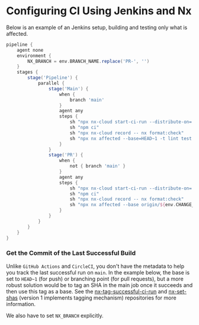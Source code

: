 # Configuring CI Using Jenkins and Nx

Below is an example of an Jenkins setup, building and testing only what is affected.

```groovy
pipeline {
    agent none
    environment {
        NX_BRANCH = env.BRANCH_NAME.replace('PR-', '')
    }
    stages {
        stage('Pipeline') {
            parallel {
                stage('Main') {
                    when {
                        branch 'main'
                    }
                    agent any
                    steps {
                        sh "npx nx-cloud start-ci-run --distribute-on='5 linux-medium-js' --stop-agents-after='build'" // this line enables distribution
                        sh "npm ci"
                        sh "npx nx-cloud record -- nx format:check"
                        sh "npx nx affected --base=HEAD~1 -t lint test build --parallel=3"
                    }
                }
                stage('PR') {
                    when {
                        not { branch 'main' }
                    }
                    agent any
                    steps {
                        sh "npx nx-cloud start-ci-run --distribute-on='5 linux-medium-js' --stop-agents-after='build'" // this line enables distribution
                        sh "npm ci"
                        sh "npx nx-cloud record -- nx format:check"
                        sh "npx nx affected --base origin/${env.CHANGE_TARGET} -t lint test build --parallel=3"
                    }
                }
            }
        }
    }
}
```

### Get the Commit of the Last Successful Build

Unlike `GitHub Actions` and `CircleCI`, you don't have the metadata to help you track the last successful run on `main`. In the example below, the base is set to `HEAD~1` (for push) or branching point (for pull requests), but a more robust solution would be to tag an SHA in the main job once it succeeds and then use this tag as a base. See the [nx-tag-successful-ci-run](https://github.com/nrwl/nx-tag-successful-ci-run) and [nx-set-shas](https://github.com/nrwl/nx-set-shas) (version 1 implements tagging mechanism) repositories for more information.

We also have to set `NX_BRANCH` explicitly.
